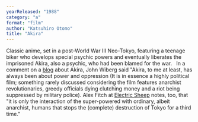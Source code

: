 ```yaml
---
yearReleased: "1988"
category: "a"
format: "film"
author: "Katsuhiro Otomo"
title: "Akira"
---
```

Classic anime, set in a post-World War III Neo-Tokyo,  featuring a teenage biker who develops special psychic powers and eventually  liberates the imprisoned Akira, also a psychic, who had been blamed for the war.
 
In a comment on a <a href="http://www.madmind.de/2010/08/03/the-role-of-kaori-in-akira/">blog</a>  about Akira, John Wiberg said "Akira, to me at least, has always  been about power and oppression (It is in essence a highly political film;  something rarely discussed considering the film features anarchist  revolutionaries, greedy officials dying clutching money and a riot being  suppressed by military police). Alex Fitch at <a href="http://www.electricsheepmagazine.co.uk/reviews/2011/06/30/akira/"> Electric Sheep</a> notes, too, that "it is only the interaction of the  super-powered with ordinary, albeit anarchist, humans that stops the (complete)  destruction of Tokyo for a third time."
 